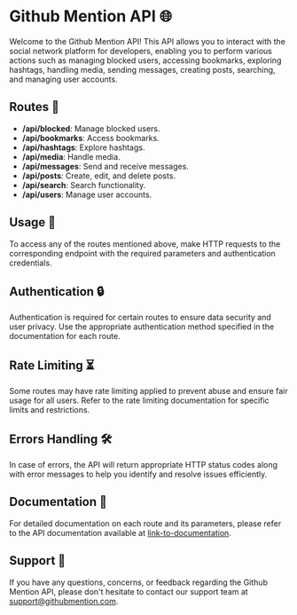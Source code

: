 # Github Mention API 🌐

Welcome to the Github Mention API! This API allows you to interact with the social network platform for developers, enabling you to perform various actions such as managing blocked users, accessing bookmarks, exploring hashtags, handling media, sending messages, creating posts, searching, and managing user accounts.

## Routes 🚀

- **/api/blocked**: Manage blocked users.
- **/api/bookmarks**: Access bookmarks.
- **/api/hashtags**: Explore hashtags.
- **/api/media**: Handle media.
- **/api/messages**: Send and receive messages.
- **/api/posts**: Create, edit, and delete posts.
- **/api/search**: Search functionality.
- **/api/users**: Manage user accounts.

## Usage 🔧

To access any of the routes mentioned above, make HTTP requests to the corresponding endpoint with the required parameters and authentication credentials.

## Authentication 🔒

Authentication is required for certain routes to ensure data security and user privacy. Use the appropriate authentication method specified in the documentation for each route.

## Rate Limiting ⏳

Some routes may have rate limiting applied to prevent abuse and ensure fair usage for all users. Refer to the rate limiting documentation for specific limits and restrictions.

## Errors Handling 🛠️

In case of errors, the API will return appropriate HTTP status codes along with error messages to help you identify and resolve issues efficiently.

## Documentation 📖

For detailed documentation on each route and its parameters, please refer to the API documentation available at [link-to-documentation].

## Support 🤝

If you have any questions, concerns, or feedback regarding the Github Mention API, please don't hesitate to contact our support team at <support@githubmention.com>.

[link-to-documentation]: https://githubmention.com/docs
